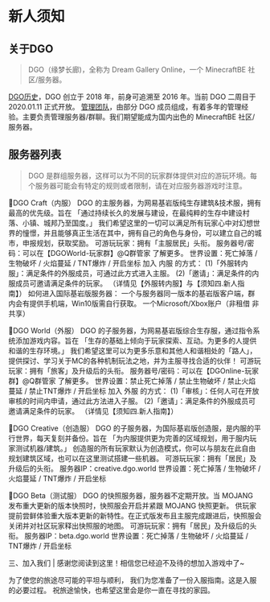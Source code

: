 <!-- docs/guide/join/notice.md -->

# 新人须知

## 关于DGO

> DGO（缘梦长廊)，全称为 Dream Gallery Online，一个 MinecraftBE 社区/服务器。

[DGO历史]()，DGO 创立于 2018 年，前身可追溯至 2016 年。当前 DGO 二周目于 2020.01.11 正式开放。 
[管理团队]()，由部分 DGO 成员组成，有着多年的管理经验。主要负责管理服务器/群聊。我们期望能成为国内出色的 MinecraftBE 社区/服务器。

## 服务器列表

> DGO 是群组服务器，这样可以为不同的玩家群体提供对应的游玩环境。每个服务器可能会有特定的规则或者限制，请在对应服务器游戏时注意。

DGO Craft（内服）
DGO 的主服务器，为网易基岩版纯生存建筑&技术服，拥有最高的优先级。旨在
「通过持续长久的发展与建设，在最纯粹的生存中建设村落、小镇、城邦乃至国度。」
我们希望这里的一切可以满足所有玩家心中对幻想世界的憧憬，并且能够真正生活在其中，拥有自己的角色与身份，可以建立自己的城市，申报规划，获取奖励。
可游玩玩家：拥有「主服居民」头衔。
服务器号/密码：可以在【DGOWorld-玩家群】@Q群管家 了解更多。
世界设置：死亡掉落 / 生物破坏 / 火焰蔓延 / TNT爆炸 / 开启坐标
加入 内服 的方式：
(1)「外服转内服」：满足条件的外服成员，可通过此方式进入主服。
(2)「邀请」：满足条件的内服成员可邀请满足条件的玩家。
（详情见【外服转内服】与【须知四.新人指南】）
如何进入国际基岩版服务器：
一个与服务器同一版本的基岩版客户端，群内会有提供手机端，Win10版需自行获取。
一个Microsoft/Xbox账户（非租借 非共享）

DGO World（外服）
DGO 的子服务器，为网易基岩版综合生存服，通过指令系统添加游戏内容。旨在
「生存的基础上倾向于玩家探索、互动。为更多的人提供和谐的生存环境。」
我们希望这里可以为更多乐意和其他人和谐相处的「路人」，提供探讨、学习关于MC的各种机制玩法之地，并为主服寻找合适的伙伴！
可游玩玩家：拥有「旅客」及升级后的头衔。
服务器号/密码：可以在【DGOnline-玩家群】@Q群管家 了解更多。
世界设置：禁止死亡掉落 / 禁止生物破坏 / 禁止火焰蔓延 / 禁止TNT爆炸 / 开启坐标
加入 外服 的方式：
(1)「审核」：任何人可在开放审核的时间内申请，通过此方法进入子服。
(2)「邀请」：满足条件的外服成员可邀请满足条件的玩家。
（详情见【须知四.新人指南】）

DGO Creative（创造服）
DGO 的子服务器，为国际基岩版创造服，是内服的平行世界，每天复刻并备份。旨在
「为内服提供更为完善的区域规划，用于服内玩家测试机器/建筑。」
创造服的所有玩家默认为创造模式，你可以与朋友在此自由规划建筑区域，也可以在这里测试搭建一些机器。
可游玩玩家：拥有「居民」及升级后的头衔。
服务器IP：creative.dgo.world
世界设置：死亡掉落 / 生物破坏 / 火焰蔓延 / TNT爆炸 / 开启坐标

DGO Beta（测试服）
DGO 的快照服务器，服务器不定期开放。当 MOJANG 发布重大更新的版本快照时，快照服会开启并紧跟 MOJANG 快照更新。 供玩家提前尝鲜体验重大版本更新的新特性。在正式版发布且主服完成跟进后，快照服会关闭并对社区玩家释出快照服的地图。
可游玩玩家：拥有「居民」及升级后的头衔。
服务器IP：beta.dgo.world
世界设置：死亡掉落 / 生物破坏 / 火焰蔓延 / TNT爆炸 / 开启坐标



三、加入我们
|	感谢您阅读到这里！相信您已经迫不及待的想加入游戏中了~ 

为了使您的旅途尽可能的平坦与顺利，
我们为您准备了一份入服指南。这是入服的必要过程。
祝旅途愉快，也希望这里会是你一直在寻找的家园。
